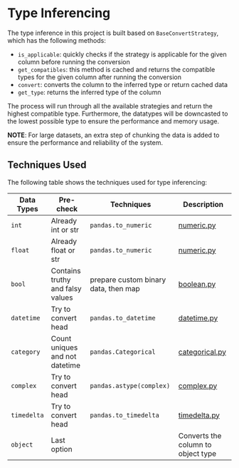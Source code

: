 # Type Inferencing

The type inference in this project is built based on `BaseConvertStrategy`, which has the following methods:

- `is_applicable`: quickly checks if the strategy is applicable for the given column before running the conversion
- `get_compatibles`: this method is cached and returns the compatible types for the given column
  after running the conversion
- `convert`: converts the column to the inferred type or return cached data
- `get_type`: returns the inferred type of the column

The process will run through all the available strategies and return the highest compatible type. Furthermore,
the datatypes will be downcasted to the lowest possible type to ensure the performance and memory usage.

**NOTE**: For large datasets, an extra step of chunking the data is added to ensure the performance and reliability
of the system.

## Techniques Used

The following table shows the techniques used for type inferencing:

| Data Types  | Pre-check                        | Techniques                           | Description                                                                   |
|-------------|----------------------------------|--------------------------------------|-------------------------------------------------------------------------------|
| `int`       | Already int or str               | `pandas.to_numeric`                  | [numeric.py](../../apps/backend/type_inference/strategies/numeric.py)         |
| `float`     | Already float or str             | `pandas.to_numeric`                  | [numeric.py](../../apps/backend/type_inference/strategies/numeric.py)         |
| `bool`      | Contains truthy and falsy values | prepare custom binary data, then map | [boolean.py](../../apps/backend/type_inference/strategies/boolean.py)         |
| `datetime`  | Try to convert head              | `pandas.to_datetime`                 | [datetime.py](../../apps/backend/type_inference/strategies/datetime.py)       |
| `category`  | Count uniques and not datetime   | `pandas.Categorical`                 | [categorical.py](../../apps/backend/type_inference/strategies/categorical.py) |
| `complex`   | Try to convert head              | `pandas.astype(complex)`             | [complex.py](../../apps/backend/type_inference/strategies/complex.py)         |
| `timedelta` | Try to convert head              | `pandas.to_timedelta`                | [timedelta.py](../../apps/backend/type_inference/strategies/timedelta.py)     |
| `object`    | Last option                      |                                      | Converts the column to object type                                            |